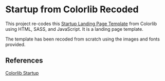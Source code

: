# Startup from Colorlib Recoded

This project re-codes this [Startup Landing Page Template](https://colorlib.com/wp/template/startup/) from Colorlib using HTML, SASS, and JavaScript. It is a landing page template.

The template has been recoded from scratch using the images and fonts provided.

## References
[Colorlib Startup](https://colorlib.com/wp/template/startup/)
